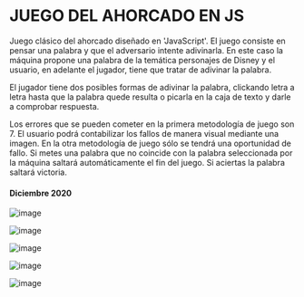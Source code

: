 
# JUEGO DEL AHORCADO EN JS

Juego clásico del ahorcado diseñado en 'JavaScript'. El juego consiste en pensar una palabra y que el adversario intente adivinarla. En este caso la máquina propone una palabra de la temática personajes de Disney y el usuario, en adelante el jugador, tiene que tratar de adivinar la palabra.

El jugador tiene dos posibles formas de adivinar la palabra, clickando letra a letra hasta que la palabra quede resulta o picarla en la caja de texto y darle a comprobar respuesta.

Los errores que se pueden cometer en la primera metodología de juego son 7. El usuario podrá contabilizar los fallos de manera visual mediante una imagen. En la otra metodología de juego sólo se tendrá una oportunidad de fallo. Si metes una palabra que no coincide con la palabra seleccionada por la máquina saltará automáticamente el fin del juego. Si aciertas la palabra saltará victoria.

#### Diciembre 2020


![image](https://user-images.githubusercontent.com/73443795/151040007-fd09aa61-95ff-4031-bbdf-83ebd22917e2.png)

![image](https://user-images.githubusercontent.com/73443795/151040139-ddc03c0d-7e53-4e6e-88a8-55f354da1505.png)

![image](https://user-images.githubusercontent.com/73443795/151040669-61e60023-a31d-418d-86b7-725a78530e20.png)

![image](https://user-images.githubusercontent.com/73443795/151040286-4681190c-0069-4891-9f48-b2ccdbabe754.png)

![image](https://user-images.githubusercontent.com/73443795/151040444-0bf29ad6-8fb5-44c8-b842-dccb082aadf5.png)
